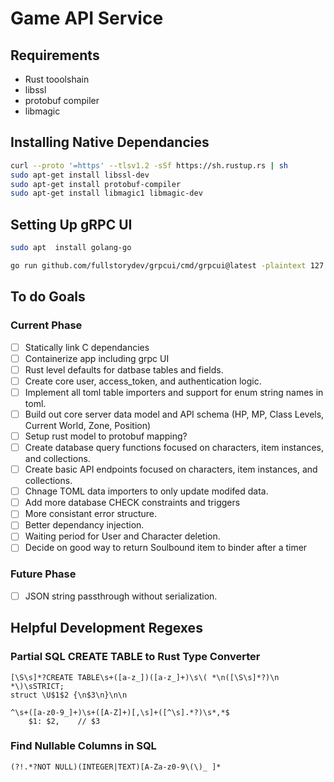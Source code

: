 # Game API Service

## Requirements
- Rust tooolshain
- libssl
- protobuf compiler
- libmagic

## Installing Native Dependancies
```sh
curl --proto '=https' --tlsv1.2 -sSf https://sh.rustup.rs | sh
sudo apt-get install libssl-dev
sudo apt-get install protobuf-compiler
sudo apt-get install libmagic1 libmagic-dev
```

## Setting Up gRPC UI
```sh
sudo apt  install golang-go

go run github.com/fullstorydev/grpcui/cmd/grpcui@latest -plaintext 127.0.0.1:50051
```

## To do Goals
### Current Phase
- [ ] Statically link C dependancies
- [ ] Containerize app including grpc UI
- [ ] Rust level defaults for datbase tables and fields.
- [ ] Create core user, access_token, and authentication logic.
- [ ] Implement all toml table importers and support for enum string names in toml.
- [ ] Build out core server data model and API schema (HP, MP, Class Levels, Current World, Zone, Position)
- [ ] Setup rust model to protobuf mapping?
- [ ] Create database query functions focused on characters, item instances, and collections.
- [ ] Create basic API endpoints focused on characters, item instances, and collections.
- [ ] Chnage TOML data importers to only update modifed data.
- [ ] Add more database CHECK constraints and triggers
- [ ] More consistant error structure.
- [ ] Better dependancy injection.
- [ ] Waiting period for User and Character deletion.
- [ ] Decide on good way to return Soulbound item to binder after a timer
### Future Phase
- [ ] JSON string passthrough without serialization.

## Helpful Development Regexes
### Partial SQL CREATE TABLE to Rust Type Converter
```
[\S\s]*?CREATE TABLE\s+([a-z_])([a-z_]+)\s\( *\n([\S\s]*?)\n *\)\sSTRICT;
struct \U$1$2 {\n$3\n}\n\n
```
```
^\s+([a-z0-9_]+)\s+([A-Z]+)[,\s]+([^\s].*?)\s*,*$
    $1: $2,    // $3
```
### Find Nullable Columns in SQL
```
(?!.*?NOT NULL)(INTEGER|TEXT)[A-Za-z0-9\(\)_ ]*
```